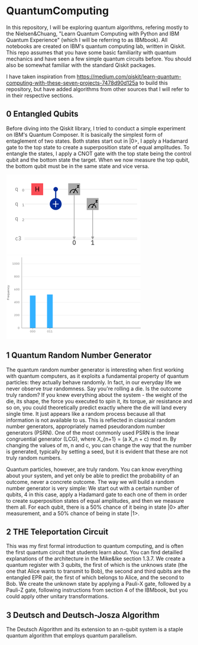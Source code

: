 # QuantumComputing


In this repository, I will be exploring quantum algorithms, refering mostly to the Nielsen&Chuang, "Learn Quantum Computing with Python and IBM Quantum Experience" (which I will be referring to as IBMbook). All notebooks are created on IBM's quantum computing lab, written in Qiskit. This repo assumes that you have some basic familiarity with quantum mechanics and have seen a few simple quantum circuits before. You should also be somewhat familiar with the standard Qiskit packages.

I have taken inspiration from https://medium.com/qiskit/learn-quantum-computing-with-these-seven-projects-7478d90d125a to build this repository, but have added algorithms from other sources that I will refer to in their respective sections.

## 0 Entangled Qubits

Before diving into the Qiskit library, I tried to conduct a simple experiment on IBM's Quantum Composer. It is basically the simplest form of entaglement of two states. Both states start out in |0>, I apply a Hadamard gate to the top state to create a superposition state of equal amplitudes. To entangle the states, I apply a CNOT gate with the top state being the control qubit and the bottom state the target. When we now measure the top qubit, the bottom qubit must be in the same state and vice versa. 

![Circuit Composer](/images/entangledCoinsComposer.png) ![Histogram of Measured States](/images/entangledCoinsHistResized.png)

## 1 Quantum Random Number Generator

The quantum random number generator is interesting when first working with quantum computers, as it exploits a fundamental property of quantum particles: they actually behave randomly. In fact, in our everyday life we never observe *true* randomness. Say you're rolling a die. Is the outcome truly random? If you knew everything about the system - the weight of the die, its shape, the force you executed to spin it, its torque, air resistance and so on, you could theoretically predict exactly where the die will land every single time. It just appears like a random process because all that information is not available to us. This is reflected in classical random number generators, appropriately named pseudorandom number generators (PSRN). One of the most commonly used PSRN is the linear congruential generator (LCG), where X_{n+1} = (a X_n + c) mod m. By changing the values of m, n and c, you can change the way that the number is generated, typically by setting a seed, but it is evident that these are not truly random numbers. 

Quantum particles, however, are truly random. You can know everything about your system, and yet only be able to predict the probability of an outcome, never a concrete outcome. The way we will build a random number generator is very simple: We start out with a certain number of qubits, 4 in this case, apply a Hadamard gate to each one of them in order to create superposition states of equal amplitudes, and then we measure them all. For each qubit, there is a 50% chance of it being in state |0> after measurement, and a 50% chance of being in state |1>.

## 2 THE Teleportation Circuit

This was my first formal introduction to quantum computing, and is often the first quantum circuit that students learn about. You can find detailled explanations of the architecture in the Mike&Ike section 1.3.7. We create a quantum register with 3 qubits, the first of which is the unknows state (the one that Alice wants to transmit to Bob), the second and third qubits are the entangled EPR pair, the first of which belongs to Alice, and the second to Bob. We create the unknown state by applying a Pauli-X gate, followed by a Pauli-Z gate, following instructions from section 4 of the IBMbook, but you could apply other unitary transformations. 

## 3 Deutsch and Deutsch-Josza Algorithm

The Deutsch Algorithm and its extension to an n-qubit system is a staple quantum algorithm that employs quantum parallelism.
